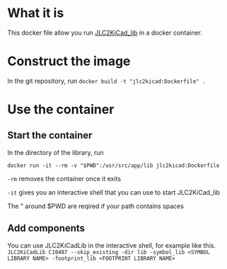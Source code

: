 # What it is 
This docker file allow you run [JLC2KiCad_lib](https://github.com/TousstNicolas/JLC2KiCad_lib) in a docker container.

# Construct the image
In the git repository, run
`docker build -t "jlc2kicad:Dockerfile" .`

# Use the container
## Start the container
In the directory of the library, run 

`docker run -it --rm -v "$PWD":/usr/src/app/lib jlc2kicad:Dockerfile`

`-rm` removes the container once it exits

`-it` gives you an interactive shell that you can use to start JLC2KiCad_lib

The " around $PWD are reqired if your path contains spaces


## Add components
You can use JLC2KiCadLib in the interactive shell, for example like this.
`JLC2KiCadLib C10487 --skip_existing -dir lib -symbol_lib <SYMBOL LIBRARY NAME> -footprint_lib <FOOTPRINT LIBRARY NAME>`
